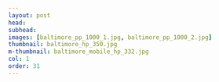 ```yaml
---
layout: post
head: 
subhead: 
images: [baltimore_pp_1000_1.jpg, baltimore_pp_1000_2.jpg]
thumbnail: baltimore_hp_350.jpg
m-thumbnail: baltimore_mobile_hp_332.jpg
col: 1
order: 31
---
```

